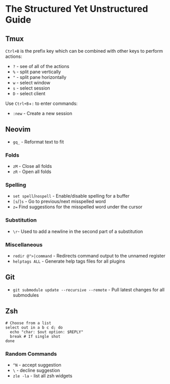 # The Structured Yet Unstructured Guide

## Tmux
`Ctrl+B` is the prefix key which can be combined with other keys to perform actions:
- `?` - see of all of the actions
- `%` - split pane vertically
- `"` - split pane horizontally
- `w` - select window
- `s` - select session
- `D` - select client

Use `Ctrl+B`+`:` to enter commands:
- `:new` - Create a new session

## Neovim
- `gq_` - Reformat text to fit

### Folds
- `zM` - Close all folds
- `zR` - Open all folds

### Spelling
- `set spell`/`nospell` - Enable/disable spelling for a buffer
- `[s`/`]s` - Go to previous/next misspelled word
- `z=` Find suggestions for the misspelled word under the cursor

### Substitution
- `\r`- Used to add a newline in the second part of a substitution

### Miscellaneous
- `redir @">|command` - Redirects command output to the unnamed register
- `helptags ALL` - Generate help tags files for all plugins

## Git
- `git submodule update --recursive --remote` - Pull latest changes for all submodules

## Zsh

```shell
# Choose from a list
select out in a b c d; do
  echo "char: $out option: $REPLY"
  break # If single shot
done
```
### Random Commands
* `^N` - accept suggestion 
* `\` - decline suggestion
* `zle -la` - list all zsh widgets
